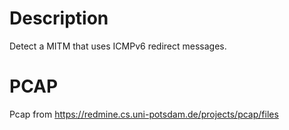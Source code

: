 # Description

Detect a MITM that uses ICMPv6 redirect messages.

# PCAP

Pcap from https://redmine.cs.uni-potsdam.de/projects/pcap/files
